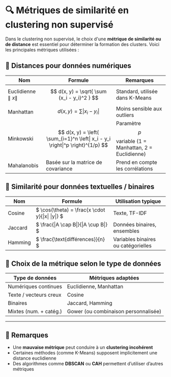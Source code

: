# 🔍 Métriques de similarité en clustering non supervisé

Dans le clustering non supervisé, le choix d'une **métrique de similarité ou de distance** est essentiel pour déterminer la formation des clusters. Voici les principales métriques utilisées :

## 📐 Distances pour données numériques

| Nom         | Formule                                                                 | Remarques                                                  |
|--------------|------------------------------------------------------------------------|-------------------------------------------------------------|
| Euclidienne $∥x∥$ | $$ d(x, y) = \sqrt{ \sum (x_i - y_i)^2 } $$                           | Standard, utilisée dans K-Means                             |
| Manhattan    | $$ d(x, y) = \sum \left\| x_i - y_i \right\| $$                         | Moins sensible aux outliers                                 |
| Minkowski    | $$ d(x, y) = \left( \sum_{i=1}^n \left\| x_i - y_i \right\|^p \right)^{1/p} $$ | Paramètre $$ p $$ variable (1 = Manhattan, 2 = Euclidienne) |
| Mahalanobis  | Basée sur la matrice de covariance                                    | Prend en compte les corrélations                            |




## 🧾 Similarité pour données textuelles / binaires

| Nom         | Formule                                               | Utilisation typique                  |
|-------------|--------------------------------------------------------|--------------------------------------|
| Cosine      | $  \cos(\theta) = \frac{x \cdot y}{\|x\| \|y\|} $      | Texte, TF-IDF                        |
| Jaccard     | $  \frac{\|A \cap B\|}{\|A \cup B\|} $                     | Données binaires, ensembles          |
| Hamming     | $  \frac{\text{différences}}{n} $                    | Variables binaires ou catégorielles  |

## 🎯 Choix de la métrique selon le type de données

| Type de données            | Métriques adaptées                  |
|----------------------------|-------------------------------------|
| Numériques continues       | Euclidienne, Manhattan              |
| Texte / vecteurs creux     | Cosine                              |
| Binaires                   | Jaccard, Hamming                    |
| Mixtes (num. + catég.)     | Gower (ou combinaison personnalisée) |

---

## 🧠 Remarques

- Une **mauvaise métrique** peut conduire à un **clustering incohérent**
- Certaines méthodes (comme K-Means) supposent implicitement une distance euclidienne
- Des algorithmes comme **DBSCAN** ou **CAH** permettent d’utiliser d’autres métriques

